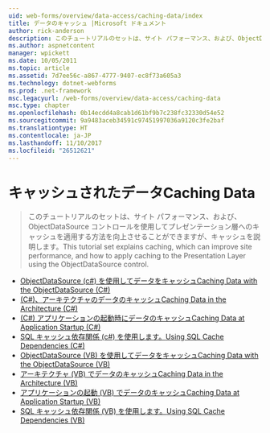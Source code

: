 ```yaml
---
uid: web-forms/overview/data-access/caching-data/index
title: データのキャッシュ |Microsoft ドキュメント
author: rick-anderson
description: このチュートリアルのセットは、サイト パフォーマンス、および、ObjectDataSource コントロールを使用してプレゼンテーション層へのキャッシュを適用する方法を向上することができます、キャッシュを説明しています.
ms.author: aspnetcontent
manager: wpickett
ms.date: 10/05/2011
ms.topic: article
ms.assetid: 7d7ee56c-a867-4777-9407-ec8f73a605a3
ms.technology: dotnet-webforms
ms.prod: .net-framework
msc.legacyurl: /web-forms/overview/data-access/caching-data
msc.type: chapter
ms.openlocfilehash: 0b14ecdd4a8cab1d61bf9b7c238fc32330d54e52
ms.sourcegitcommit: 9a9483aceb34591c97451997036a9120c3fe2baf
ms.translationtype: HT
ms.contentlocale: ja-JP
ms.lasthandoff: 11/10/2017
ms.locfileid: "26512621"
---
```

<a name="caching-data"></a><span data-ttu-id="09f71-103">キャッシュされたデータ</span><span class="sxs-lookup"><span data-stu-id="09f71-103">Caching Data</span></span>
====================
> <span data-ttu-id="09f71-104">このチュートリアルのセットは、サイト パフォーマンス、および、ObjectDataSource コントロールを使用してプレゼンテーション層へのキャッシュを適用する方法を向上させることができますが、キャッシュを説明します。</span><span class="sxs-lookup"><span data-stu-id="09f71-104">This tutorial set explains caching, which can improve site performance, and how to apply caching to the Presentation Layer using the ObjectDataSource control.</span></span>


- [<span data-ttu-id="09f71-105">ObjectDataSource (c#) を使用してデータをキャッシュ</span><span class="sxs-lookup"><span data-stu-id="09f71-105">Caching Data with the ObjectDataSource (C#)</span></span>](caching-data-with-the-objectdatasource-cs.md)
- [<span data-ttu-id="09f71-106">(C#)、アーキテクチャのデータのキャッシュ</span><span class="sxs-lookup"><span data-stu-id="09f71-106">Caching Data in the Architecture (C#)</span></span>](caching-data-in-the-architecture-cs.md)
- [<span data-ttu-id="09f71-107">(C#) アプリケーションの起動時にデータのキャッシュ</span><span class="sxs-lookup"><span data-stu-id="09f71-107">Caching Data at Application Startup (C#)</span></span>](caching-data-at-application-startup-cs.md)
- [<span data-ttu-id="09f71-108">SQL キャッシュ依存関係 (c#) を使用します。</span><span class="sxs-lookup"><span data-stu-id="09f71-108">Using SQL Cache Dependencies (C#)</span></span>](using-sql-cache-dependencies-cs.md)
- [<span data-ttu-id="09f71-109">ObjectDataSource (VB) を使用してデータをキャッシュ</span><span class="sxs-lookup"><span data-stu-id="09f71-109">Caching Data with the ObjectDataSource (VB)</span></span>](caching-data-with-the-objectdatasource-vb.md)
- [<span data-ttu-id="09f71-110">アーキテクチャ (VB) でデータのキャッシュ</span><span class="sxs-lookup"><span data-stu-id="09f71-110">Caching Data in the Architecture (VB)</span></span>](caching-data-in-the-architecture-vb.md)
- [<span data-ttu-id="09f71-111">アプリケーションの起動 (VB) でデータのキャッシュ</span><span class="sxs-lookup"><span data-stu-id="09f71-111">Caching Data at Application Startup (VB)</span></span>](caching-data-at-application-startup-vb.md)
- [<span data-ttu-id="09f71-112">SQL キャッシュ依存関係 (VB) を使用します。</span><span class="sxs-lookup"><span data-stu-id="09f71-112">Using SQL Cache Dependencies (VB)</span></span>](using-sql-cache-dependencies-vb.md)
